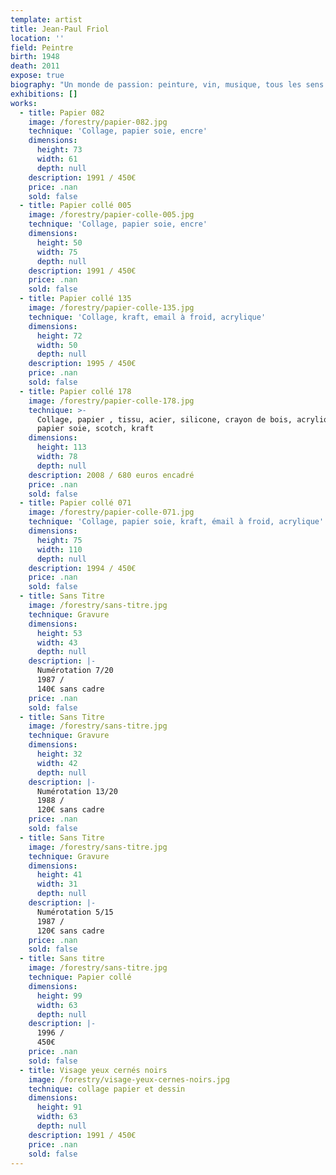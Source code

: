 ```yaml
---
template: artist
title: Jean-Paul Friol
location: ''
field: Peintre
birth: 1948
death: 2011
expose: true
biography: "Un monde de passion: peinture, vin, musique, tous les sens de manière exacerbée ...\n\n   Jean-Paul Friol est né le 12 septembre 1948 à Paris dans une famille modeste. Ses parents, férus de culture et d’art, le familiarise à la peinture, la sculpture la littérature. A l’âge de neuf ans il réalise sa première oeuvre en marqueterie, l’ile de Ré, revisitée par des masses colorées.\n   L’art étant toutefois considéré comme un loisir et non comme un métier, sa mère l’oriente et le conditionne à faire des études de médecine. Il se spécialisera en chirurgie de la main, et partagera sa vie entre ces deux amours, la science et l’art. \n\n   Autodidacte, figuration et abstraction classiques sont d’abord ses domaines de prédilection. Il explore couleur, lumière et matière sous toutes leurs formes, dans un style naïf et « trash ». Il travaille sans cesse, explorant tous les matériaux avec jubilation. Sa rencontre avec Alain Mancel et Jules Paressant vont lui apporter une confrontation riche d’échanges créatifs. \n\n  L'artiste va dès lors s’adonner à une conséquente production de gravures au milieu des années 80.\nTout est prétexte à servir cette technique artistique du transfert qui utilise l’incision et l’encrage pour produire une image : anatomie, famille, animaux, pierres précieuses, paysages…  Ses épreuves sont majoritairement réalisées en noir et blanc, il s’efforce de travailler conjointement la luminosité du noir et blanc, le contraste des formes et les jeux d’équilibre, générant mouvement et rythme intemporel. \nCette période sera ponctuée par l'expérimentation d'un nouveau matériau\_: le ciment colle, qu'il travaillera jusqu'à la fin.\n\nL’oeil qui voit tout, prélève et collectionne ces petits « rien » du quotidien afin de leur redonner une vie au sein de ces compositions et de créer une interaction  : « je n’arrive pas à faire un tableau en utilisant seulement de la peinture, j’ai souvent l’impression que c’est le matériau qui commande ». Chaque oeuvre retrace une histoire à partir de ces éléments de récupération « tous les objets que j’intègre dans mes tableaux ont histoire. Et même si je suis le seul à la connaitre, ce n’est pas l’important puisqu’ainsi je leur donne une nouvelle existence ». Jean- Paul Friol incarne ainsi l’enfant qui se joue d’un modelage esthétique en mélangeant toutes ces matières, textures et anecdotes  afin de générer superposition, couches, rythme, poésie et de permettre une unité dans la multiplicité. «Quand je fais du collage c’est un peu comme si j’écrivais de la poésie ». \n\n   Dans ces rencontres de matériaux insolites, celui qui va l’inspirer et ne plus le quitter est la canette de coca écrasée, il va les ramasser de façon systématique et compulsive, pour les intégrer à certaines compositions et va leur dédier une place à part en les isolant afin d’en créer des oeuvres figuratives, colorées et autonomes. Les canettes deviennent des personnages variés, les visages se transforment en masques aux grands yeux et cils minutieusement maquillés, aux bouches pulpeuses et habillés de formes géométriques, avec un style  naïf, peintes à l’émail à froid. L’utilisation de l’émail à froid et des pigments purs vont l’obliger à inventer une technique particulière: il les présente entre 2 plaques de verre, dans des compositions savamment organisées, pour leur conserver l’éclat maximum de couleur. \nDans cette même période, qui correspond à la dernière partie de son œuvre, Jean-Paul va expérimenter le ciment, le béton et les plaques de métal sur toile. Ce travail s’apparente à un relevé d’empreintes ou fouilles archéologiques. Couleurs pures et matières brutes se fréquentent sur la toile, les aplats de béton granuleux deviennent parfois des  monochromes dont les fragments révèlent la lumière de l’ombre, incorporant des matériaux patinés et érodés par le temps. La recherche des matières brutes ou mélangées avec des pigments purs, les contradictions de l’opaque et du rugueux et des morceaux de miroirs brisés incrustés et collés comme pour ouvrir sur le monde.\nCes oeuvres tendent à donner du toucher au regard, permettent de réinterpréter le quotidien, de matérialiser sa réalité.\n\n« Je prends un réel plaisir à travailler ces matériaux, il faut aller vite et ne jamais se répéter. »\n\nPauline Friol"
exhibitions: []
works:
  - title: Papier 082
    image: /forestry/papier-082.jpg
    technique: 'Collage, papier soie, encre'
    dimensions:
      height: 73
      width: 61
      depth: null
    description: 1991 / 450€
    price: .nan
    sold: false
  - title: Papier collé 005
    image: /forestry/papier-colle-005.jpg
    technique: 'Collage, papier soie, encre'
    dimensions:
      height: 50
      width: 75
      depth: null
    description: 1991 / 450€
    price: .nan
    sold: false
  - title: Papier collé 135
    image: /forestry/papier-colle-135.jpg
    technique: 'Collage, kraft, email à froid, acrylique'
    dimensions:
      height: 72
      width: 50
      depth: null
    description: 1995 / 450€
    price: .nan
    sold: false
  - title: Papier collé 178
    image: /forestry/papier-colle-178.jpg
    technique: >-
      Collage, papier , tissu, acier, silicone, crayon de bois, acrylique,
      papier soie, scotch, kraft
    dimensions:
      height: 113
      width: 78
      depth: null
    description: 2008 / 680 euros encadré
    price: .nan
    sold: false
  - title: Papier collé 071
    image: /forestry/papier-colle-071.jpg
    technique: 'Collage, papier soie, kraft, émail à froid, acrylique'
    dimensions:
      height: 75
      width: 110
      depth: null
    description: 1994 / 450€
    price: .nan
    sold: false
  - title: Sans Titre
    image: /forestry/sans-titre.jpg
    technique: Gravure
    dimensions:
      height: 53
      width: 43
      depth: null
    description: |-
      Numérotation 7/20
      1987 / 
      140€ sans cadre
    price: .nan
    sold: false
  - title: Sans Titre
    image: /forestry/sans-titre.jpg
    technique: Gravure
    dimensions:
      height: 32
      width: 42
      depth: null
    description: |-
      Numérotation 13/20
      1988 / 
      120€ sans cadre
    price: .nan
    sold: false
  - title: Sans Titre
    image: /forestry/sans-titre.jpg
    technique: Gravure
    dimensions:
      height: 41
      width: 31
      depth: null
    description: |-
      Numérotation 5/15
      1987 / 
      120€ sans cadre
    price: .nan
    sold: false
  - title: Sans titre
    image: /forestry/sans-titre.jpg
    technique: Papier collé
    dimensions:
      height: 99
      width: 63
      depth: null
    description: |-
      1996 /
      450€
    price: .nan
    sold: false
  - title: Visage yeux cernés noirs
    image: /forestry/visage-yeux-cernes-noirs.jpg
    technique: collage papier et dessin
    dimensions:
      height: 91
      width: 63
      depth: null
    description: 1991 / 450€
    price: .nan
    sold: false
---
```


